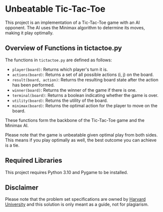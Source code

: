 # Unbeatable Tic-Tac-Toe
This project is an implementation of a Tic-Tac-Toe game with an AI opponent. The AI uses the Minimax algorithm to determine its moves, making it play optimally.

## Overview of Functions in tictactoe.py
The functions in `tictactoe.py` are defined as follows:

- `player(board)`: Returns which player's turn it is.
- `actions(board)`: Returns a set of all possible actions (i, j) on the board.
- `result(board, action)`: Returns the resulting board state after the action has been performed.
- `winner(board)`: Returns the winner of the game if there is one.
- `terminal(board)`: Returns a boolean indicating whether the game is over.
- `utility(board)`: Returns the utility of the board.
- `minimax(board)`: Returns the optimal action for the player to move on the board.

These functions form the backbone of the Tic-Tac-Toe game and the Minimax AI.

Please note that the game is unbeatable given optimal play from both sides. This means if you play optimally as well, the best outcome you can achieve is a tie.

## Required Libraries

This project requires Python 3.10 and Pygame to be installed.

## Disclaimer
Please note that the problem set specifications are owned by [Harvard University](https://cs50.harvard.edu/ai/2020/projects/0/tictactoe/) and this solution is only meant as a guide, not for plagiarism.
